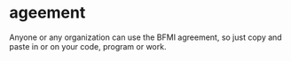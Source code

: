 # ageement
Anyone or any organization can use the BFMI agreement, so just copy and paste in or on your code, program or work.

